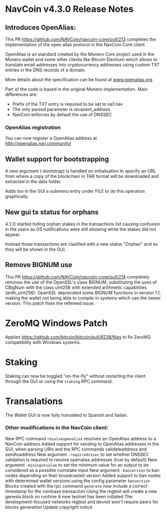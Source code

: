 # NavCoin v4.3.0 Release Notes

## Introduces OpenAlias:

This PR https://github.com/NAVCoin/navcoin-core/pull/213 completes the implementation of the open alias protocol in the NavCoin Core client.

OpenAlias is an standard created by the Monero Core project used in the Monero wallet and some other clients like Bitcoin Electrum which allows to translate email addresses into cryptocurrency addresses using custom TXT entries in the DNS records of a domain.

More details about the specification can be found at www.openalias.org

Part of the code is based in the original Monero implementation. Main differences are:

- Prefix of the TXT entry is required to be set to oa1:nav
- The only parsed parameter is recipient_address
- NavCoin enforces by default the use of DNSSEC

### OpenAlias registration
You can now register a OpenAlias address at http://openalias.nav.community/

## Wallet support for bootstrapping

A new argument (-bootstrap) is handled on initialisation to specify an URL from where a copy of the blockchain in TAR format will be downloaded and extracted in the data folder.

Adds too in the GUI a submenu entry under FILE to do this operation graphically.

## New gui tx status for orphans

4.2.0 started hiding orphan stakes in the transactions list causing confusion in the users as OS notifications were still showing while the stakes did not appear.

Instead those transactions are clasified with a new status "Orphan" and so they will be shown in the GUI.

## Remove BIGNUM use

This PR https://github.com/NAVCoin/navcoin-core/pull/214 completely removes the use of the OpenSSL's class BIGNUM, substituting the uses of CBigNum with the class uint256 with extended arithmetic capabilities (arith_uint256). OpenSSL deprecated some BIGNUM functions in version 1.1, making the wallet not being able to compile in systems which use the newer version. This patch fixes the refereed issue.

# ZeroMQ Windows Patch

Applies https://github.com/bitcoin/bitcoin/pull/8238/files to fix ZeroMQ compatibility with Windows systems.

# Staking

Staking can now be toggled "on-the-fly" without restarting the client through the GUI or using the `staking` RPC command.

# Transalations

The Wallet GUI is now fully translated to Spanish and Italian.

### Other modifications in the NavCoin client:

New RPC command `resolveopenalias` resolves an OpenAlias address to a NavCoin address
Added support for sending to OpenAlias addresses in the GUI, when parsing URIs and the RPC commands validateaddress and sendtoaddress
New argument `-requirednssec` to set whether DNSSEC validation is required to resolve openalias addresses (true by default)
New argument `-mininputvalue` to set the minimum value for an output to be considered as a possible coinstake input
New argument `-banversion` to ban nodes depending on their broadcasted version
Added support to ban nodes with determined wallet versions using the config parameter `banversion`
Blocks created with the rpc command `generate` now include a correct timestamp for the coinbase transaction
Using the regtest will create a new genesis block on runtime
A new testnet has been initiated
The development-focused networks regtest and devnet won't require peers for blocks generation
Update copyright notice
